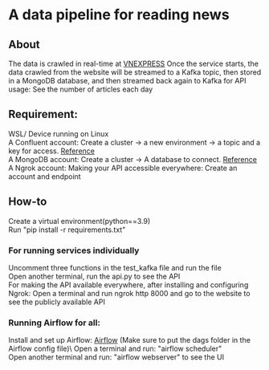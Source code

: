 # A data pipeline for reading news 

## About 
The data is crawled in real-time at [VNEXPRESS](https://e.vnexpress.net/)
Once the service starts, the data crawled from the website will be streamed to a Kafka topic, then stored in a MongoDB database, and then streamed back again to Kafka for API usage: See the number of articles each day 

## Requirement: 
WSL/ Device running on Linux\
A Confluent account: Create a cluster -> a new environment -> a topic and a key for access. [Reference](https://developer.confluent.io/get-started/python/)\
A MongoDB account: Create a cluster -> A database to connect. [Reference](https://www.mongodb.com/languages/python)\
A Ngrok account: Making your API accessible everywhere: Create an account and endpoint

## How-to 
Create a virtual environment(python==3.9)\
Run "pip install -r requirements.txt"
### For running services individually 
Uncomment three functions in the test_kafka file and run the file\
Open another terminal, run the api.py to see the API\
For making the API available everywhere, after installing and configuring Ngrok: Open a terminal and run ngrok http 8000 and go to the website to see the publicly available API 
### Running Airflow for all: 
Install and set up Airflow: [Airflow](https://www.restack.io/docs/airflow-knowledge-apache-ubuntu-install-server-22-04-20-04-18-04) (Make sure to put the dags folder in the Airflow config file)\ 
Open a terminal and run: "airflow scheduler"\
Open another terminal and run: "airflow webserver" to see the UI 


